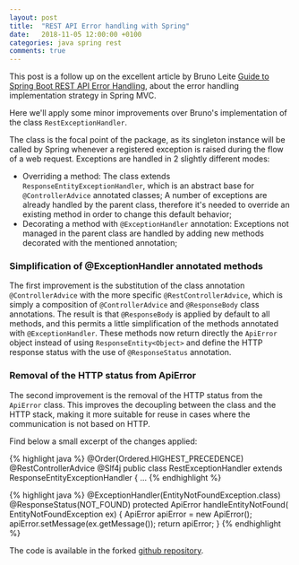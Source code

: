 ```yaml
---
layout: post
title:  "REST API Error handling with Spring"
date:   2018-11-05 12:00:00 +0100
categories: java spring rest
comments: true
---
```


This post is a follow up on the excellent article by Bruno Leite [Guide to Spring Boot REST API Error Handling](https://www.toptal.com/java/spring-boot-rest-api-error-handling), about the error handling implementation strategy in Spring MVC.

Here we'll apply some minor improvements over Bruno's implementation of the class `RestExceptionHandler`. 

The class is the focal point of the package, as its singleton instance will be called by Spring whenever a registered exception is raised during the flow of a web request. 
Exceptions are handled in 2 slightly different modes:
* Overriding a method: The class extends `ResponseEntityExceptionHandler`, which is an abstract base for `@ControllerAdvice` annotated classes; A number of exceptions are already handled by the parent class, therefore it's needed to override an existing method in order to change this default behavior; 
* Decorating a method with `@ExceptionHandler` annotation: Exceptions not managed in the parent class are handled by adding new methods decorated with the mentioned annotation;

### Simplification of @ExceptionHandler annotated methods

The first improvement is the substitution of the class annotation `@ControllerAdvice` with the more specific `@RestControllerAdvice`, which is simply a composition of `@ControllerAdvice` and `@ResponseBody` class annotations.
The result is that `@ResponseBody` is applied by default to all methods, and this permits a little simplification of the methods annotated with `@ExceptionHandler`.
These methods now return directly the `ApiError` object instead of using `ResponseEntity<Object>` and define the HTTP response status with the use of `@ResponseStatus` annotation.

### Removal of the HTTP status from ApiError

The second improvement is the removal of the HTTP status from the `ApiError` class.
This improves the decoupling between the class and the HTTP stack, making it more suitable for reuse in cases where the communication is not based on HTTP.

Find below a small excerpt of the changes applied:

{% highlight java %}
@Order(Ordered.HIGHEST_PRECEDENCE)
@RestControllerAdvice
@Slf4j
public class RestExceptionHandler extends ResponseEntityExceptionHandler {
...
{% endhighlight %}

{% highlight java %}
@ExceptionHandler(EntityNotFoundException.class)
@ResponseStatus(NOT_FOUND)
protected ApiError handleEntityNotFound(
        EntityNotFoundException ex) {
    ApiError apiError = new ApiError();
    apiError.setMessage(ex.getMessage());
    return apiError;
}
{% endhighlight %}

The code is available in the forked [github repository](https://github.com/sermore/spring-boot-exception-handling).